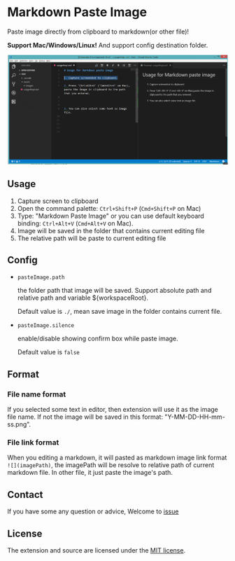 # Markdown Paste Image

Paste image directly from clipboard to markdown(or other file)!

**Support Mac/Windows/Linux!** And support config destination folder.

![paste-image](./res/markdown_paste_image_demo-compressor.gif)

## Usage

1. Capture screen to clipboard
1. Open the command palette: `Ctrl+Shift+P` (`Cmd+Shift+P` on Mac)
1. Type: "Markdown Paste Image" or you can use default keyboard binding: `Ctrl+Alt+V` (`Cmd+Alt+V` on Mac).
1. Image will be saved in the folder that contains current editing file
1. The relative path will be paste to current editing file

## Config

- `pasteImage.path`

    the folder path that image will be saved. Support absolute path and relative path and variable ${workspaceRoot}.

    Default value is `./`, mean save image in the folder contains current file.

- `pasteImage.silence`

    enable/disable showing confirm box while paste image.

    Default value is `false`

## Format

### File name format

If you selected some text in editor, then extension will use it as the image file name.
If not the image will be saved in this format: "Y-MM-DD-HH-mm-ss.png".

### File link format

When you editing a markdown, it will pasted as markdown image link format `![](imagePath)`, the imagePath will be resolve to relative path of current markdown file. In other file, it just paste the image's path.

## Contact

If you have some any question or advice, Welcome to [issue](https://github.com/telesoho/vscode-markdown-paste-image/issues)



## License

The extension and source are licensed under the [MIT license](LICENSE.txt).
